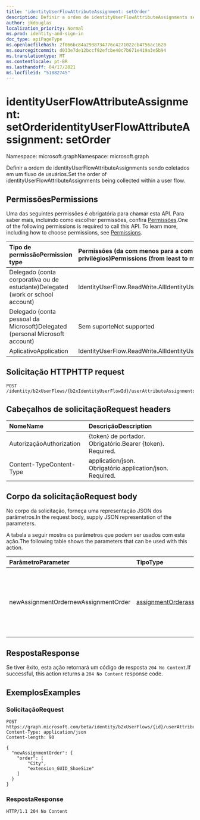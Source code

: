 ```yaml
---
title: 'identityUserFlowAttributeAssignment: setOrder'
description: Definir a ordem de identityUserFlowAttributeAssignments sendo coletados em um fluxo de usuários.
author: jkdouglas
localization_priority: Normal
ms.prod: identity-and-sign-in
doc_type: apiPageType
ms.openlocfilehash: 2f066bc84a2938734776c4271022cb4756ac1620
ms.sourcegitcommit: d033e7de12bccf92efcbe40c7b671e419a3e5b94
ms.translationtype: MT
ms.contentlocale: pt-BR
ms.lasthandoff: 04/17/2021
ms.locfileid: "51882745"
---
```

# <a name="identityuserflowattributeassignment-setorder"></a><span data-ttu-id="4720d-103">identityUserFlowAttributeAssignment: setOrder</span><span class="sxs-lookup"><span data-stu-id="4720d-103">identityUserFlowAttributeAssignment: setOrder</span></span>

<span data-ttu-id="4720d-104">Namespace: microsoft.graph</span><span class="sxs-lookup"><span data-stu-id="4720d-104">Namespace: microsoft.graph</span></span>

<span data-ttu-id="4720d-105">Definir a ordem de identityUserFlowAttributeAssignments sendo coletados em um fluxo de usuários.</span><span class="sxs-lookup"><span data-stu-id="4720d-105">Set the order of identityUserFlowAttributeAssignments being collected within a user flow.</span></span>

## <a name="permissions"></a><span data-ttu-id="4720d-106">Permissões</span><span class="sxs-lookup"><span data-stu-id="4720d-106">Permissions</span></span>

<span data-ttu-id="4720d-p101">Uma das seguintes permissões é obrigatória para chamar esta API. Para saber mais, incluindo como escolher permissões, confira [Permissões](/graph/permissions-reference).</span><span class="sxs-lookup"><span data-stu-id="4720d-p101">One of the following permissions is required to call this API. To learn more, including how to choose permissions, see [Permissions](/graph/permissions-reference).</span></span>

|<span data-ttu-id="4720d-109">Tipo de permissão</span><span class="sxs-lookup"><span data-stu-id="4720d-109">Permission type</span></span>|<span data-ttu-id="4720d-110">Permissões (da com menos para a com mais privilégios)</span><span class="sxs-lookup"><span data-stu-id="4720d-110">Permissions (from least to most privileged)</span></span>|
|:---|:---|
|<span data-ttu-id="4720d-111">Delegado (conta corporativa ou de estudante)</span><span class="sxs-lookup"><span data-stu-id="4720d-111">Delegated (work or school account)</span></span>|<span data-ttu-id="4720d-112">IdentityUserFlow.ReadWrite.All</span><span class="sxs-lookup"><span data-stu-id="4720d-112">IdentityUserFlow.ReadWrite.All</span></span>|
|<span data-ttu-id="4720d-113">Delegado (conta pessoal da Microsoft)</span><span class="sxs-lookup"><span data-stu-id="4720d-113">Delegated (personal Microsoft account)</span></span>|<span data-ttu-id="4720d-114">Sem suporte</span><span class="sxs-lookup"><span data-stu-id="4720d-114">Not supported</span></span>|
|<span data-ttu-id="4720d-115">Aplicativo</span><span class="sxs-lookup"><span data-stu-id="4720d-115">Application</span></span>|<span data-ttu-id="4720d-116">IdentityUserFlow.ReadWrite.All</span><span class="sxs-lookup"><span data-stu-id="4720d-116">IdentityUserFlow.ReadWrite.All</span></span>|

## <a name="http-request"></a><span data-ttu-id="4720d-117">Solicitação HTTP</span><span class="sxs-lookup"><span data-stu-id="4720d-117">HTTP request</span></span>

<!-- {
  "blockType": "ignored"
}
-->

``` http
POST /identity/b2xUserFlows/{b2xIdentityUserFlowId}/userAttributeAssignments/setOrder
```

## <a name="request-headers"></a><span data-ttu-id="4720d-118">Cabeçalhos de solicitação</span><span class="sxs-lookup"><span data-stu-id="4720d-118">Request headers</span></span>

|<span data-ttu-id="4720d-119">Nome</span><span class="sxs-lookup"><span data-stu-id="4720d-119">Name</span></span>|<span data-ttu-id="4720d-120">Descrição</span><span class="sxs-lookup"><span data-stu-id="4720d-120">Description</span></span>|
|:---|:---|
|<span data-ttu-id="4720d-121">Autorização</span><span class="sxs-lookup"><span data-stu-id="4720d-121">Authorization</span></span>|<span data-ttu-id="4720d-p102">{token} de portador. Obrigatório.</span><span class="sxs-lookup"><span data-stu-id="4720d-p102">Bearer {token}. Required.</span></span>|
|<span data-ttu-id="4720d-124">Content-Type</span><span class="sxs-lookup"><span data-stu-id="4720d-124">Content-Type</span></span>|<span data-ttu-id="4720d-p103">application/json. Obrigatório.</span><span class="sxs-lookup"><span data-stu-id="4720d-p103">application/json. Required.</span></span>|

## <a name="request-body"></a><span data-ttu-id="4720d-127">Corpo da solicitação</span><span class="sxs-lookup"><span data-stu-id="4720d-127">Request body</span></span>

<span data-ttu-id="4720d-128">No corpo da solicitação, forneça uma representação JSON dos parâmetros.</span><span class="sxs-lookup"><span data-stu-id="4720d-128">In the request body, supply JSON representation of the parameters.</span></span>

<span data-ttu-id="4720d-129">A tabela a seguir mostra os parâmetros que podem ser usados com esta ação.</span><span class="sxs-lookup"><span data-stu-id="4720d-129">The following table shows the parameters that can be used with this action.</span></span>

|<span data-ttu-id="4720d-130">Parâmetro</span><span class="sxs-lookup"><span data-stu-id="4720d-130">Parameter</span></span>|<span data-ttu-id="4720d-131">Tipo</span><span class="sxs-lookup"><span data-stu-id="4720d-131">Type</span></span>|<span data-ttu-id="4720d-132">Descrição</span><span class="sxs-lookup"><span data-stu-id="4720d-132">Description</span></span>|
|:---|:---|:---|
|<span data-ttu-id="4720d-133">newAssignmentOrder</span><span class="sxs-lookup"><span data-stu-id="4720d-133">newAssignmentOrder</span></span>|[<span data-ttu-id="4720d-134">assignmentOrder</span><span class="sxs-lookup"><span data-stu-id="4720d-134">assignmentOrder</span></span>](../resources/assignmentorder.md)|<span data-ttu-id="4720d-135">Usado para definir a ordem dos atributos que estão sendo coletados em um fluxo de usuário.</span><span class="sxs-lookup"><span data-stu-id="4720d-135">Used to define the order of the attributes being collected within a user flow.</span></span>|

## <a name="response"></a><span data-ttu-id="4720d-136">Resposta</span><span class="sxs-lookup"><span data-stu-id="4720d-136">Response</span></span>

<span data-ttu-id="4720d-137">Se tiver êxito, esta ação retornará um código de resposta `204 No Content`.</span><span class="sxs-lookup"><span data-stu-id="4720d-137">If successful, this action returns a `204 No Content` response code.</span></span>

## <a name="examples"></a><span data-ttu-id="4720d-138">Exemplos</span><span class="sxs-lookup"><span data-stu-id="4720d-138">Examples</span></span>

### <a name="request"></a><span data-ttu-id="4720d-139">Solicitação</span><span class="sxs-lookup"><span data-stu-id="4720d-139">Request</span></span>

<!-- {
  "blockType": "request",
  "name": "identityuserflowattributeassignment_setorder"
}
-->

``` http
POST https://graph.microsoft.com/beta/identity/b2xUserFlows/{id}/userAttributeAssignments/setOrder
Content-Type: application/json
Content-length: 90

{
  "newAssignmentOrder": {
    "order": [
        "City",
        "extension_GUID_ShoeSize"
    ]
  }
}
```

### <a name="response"></a><span data-ttu-id="4720d-140">Resposta</span><span class="sxs-lookup"><span data-stu-id="4720d-140">Response</span></span>

<!-- {
  "blockType": "response",
  "truncated": true
}
-->

``` http
HTTP/1.1 204 No Content
```
